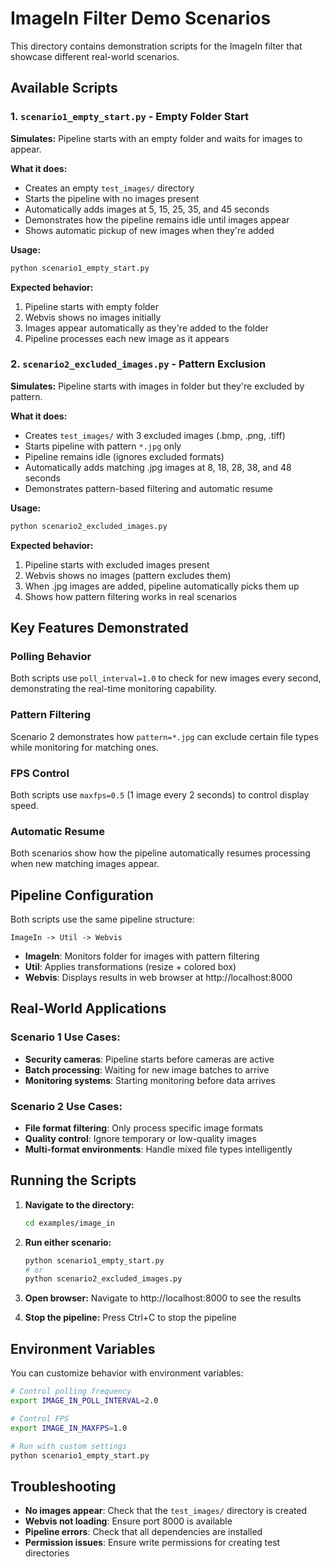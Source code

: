 # ImageIn Filter Demo Scenarios

This directory contains demonstration scripts for the ImageIn filter that showcase different real-world scenarios.

## Available Scripts

### 1. `scenario1_empty_start.py` - Empty Folder Start
**Simulates:** Pipeline starts with an empty folder and waits for images to appear.

**What it does:**
- Creates an empty `test_images/` directory
- Starts the pipeline with no images present
- Automatically adds images at 5, 15, 25, 35, and 45 seconds
- Demonstrates how the pipeline remains idle until images appear
- Shows automatic pickup of new images when they're added

**Usage:**
```bash
python scenario1_empty_start.py
```

**Expected behavior:**
1. Pipeline starts with empty folder
2. Webvis shows no images initially
3. Images appear automatically as they're added to the folder
4. Pipeline processes each new image as it appears

### 2. `scenario2_excluded_images.py` - Pattern Exclusion
**Simulates:** Pipeline starts with images in folder but they're excluded by pattern.

**What it does:**
- Creates `test_images/` with 3 excluded images (.bmp, .png, .tiff)
- Starts pipeline with pattern `*.jpg` only
- Pipeline remains idle (ignores excluded formats)
- Automatically adds matching .jpg images at 8, 18, 28, 38, and 48 seconds
- Demonstrates pattern-based filtering and automatic resume

**Usage:**
```bash
python scenario2_excluded_images.py
```

**Expected behavior:**
1. Pipeline starts with excluded images present
2. Webvis shows no images (pattern excludes them)
3. When .jpg images are added, pipeline automatically picks them up
4. Shows how pattern filtering works in real scenarios

## Key Features Demonstrated

### Polling Behavior
Both scripts use `poll_interval=1.0` to check for new images every second, demonstrating the real-time monitoring capability.

### Pattern Filtering
Scenario 2 demonstrates how `pattern=*.jpg` can exclude certain file types while monitoring for matching ones.

### FPS Control
Both scripts use `maxfps=0.5` (1 image every 2 seconds) to control display speed.

### Automatic Resume
Both scenarios show how the pipeline automatically resumes processing when new matching images appear.

## Pipeline Configuration

Both scripts use the same pipeline structure:
```
ImageIn -> Util -> Webvis
```

- **ImageIn**: Monitors folder for images with pattern filtering
- **Util**: Applies transformations (resize + colored box)
- **Webvis**: Displays results in web browser at http://localhost:8000

## Real-World Applications

### Scenario 1 Use Cases:
- **Security cameras**: Pipeline starts before cameras are active
- **Batch processing**: Waiting for new image batches to arrive
- **Monitoring systems**: Starting monitoring before data arrives

### Scenario 2 Use Cases:
- **File format filtering**: Only process specific image formats
- **Quality control**: Ignore temporary or low-quality images
- **Multi-format environments**: Handle mixed file types intelligently

## Running the Scripts

1. **Navigate to the directory:**
   ```bash
   cd examples/image_in
   ```

2. **Run either scenario:**
   ```bash
   python scenario1_empty_start.py
   # or
   python scenario2_excluded_images.py
   ```

3. **Open browser:**
   Navigate to http://localhost:8000 to see the results

4. **Stop the pipeline:**
   Press Ctrl+C to stop the pipeline

## Environment Variables

You can customize behavior with environment variables:
```bash
# Control polling frequency
export IMAGE_IN_POLL_INTERVAL=2.0

# Control FPS
export IMAGE_IN_MAXFPS=1.0

# Run with custom settings
python scenario1_empty_start.py
```

## Troubleshooting

- **No images appear**: Check that the `test_images/` directory is created
- **Webvis not loading**: Ensure port 8000 is available
- **Pipeline errors**: Check that all dependencies are installed
- **Permission issues**: Ensure write permissions for creating test directories 